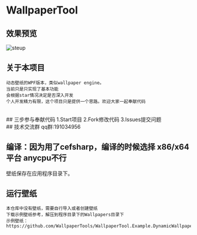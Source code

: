 # WallpaperTool

## 效果预览
![steup](https://github.com/WallpaperTools/WallpaperTool/blob/master/example.gif)
<br>
## 关于本项目
    动态壁纸的WPF版本，类似wallpaper engine。
    当前只是只实现了基本功能
    会根据star情况决定是否深入开发
    个人开发精力有限，这个项目只是提供一个思路。欢迎大家一起奉献代码
<br>
## 三步参与奉献代码
    1.Start项目
    2.Fork修改代码
    3.Issues提交问题
<br>
## 技术交流群
qq群:191034956


## 编译：因为用了cefsharp，编译的时候选择 x86/x64平台 anycpu不行
壁纸保存在应用程序目录下。

## 运行壁纸
    本仓库中没有壁纸，需要自行导入或者创建壁纸
    下载示例壁纸参考，解压到程序目录下的Wallpapers目录下 
    示例壁纸：https://github.com/WallpaperTools/WallpaperTool.Example.DynamicWallpaper


